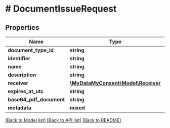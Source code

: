 # # DocumentIssueRequest

## Properties

Name | Type | Description | Notes
------------ | ------------- | ------------- | -------------
**document_type_id** | **string** |  |
**identifier** | **string** |  |
**name** | **string** |  |
**description** | **string** |  |
**receiver** | [**\MyDataMyConsent\Model\Receiver**](Receiver.md) |  |
**expires_at_utc** | **string** |  | [optional]
**base64_pdf_document** | **string** |  |
**metadata** | **mixed** |  | [optional]

[[Back to Model list]](../../README.md#models) [[Back to API list]](../../README.md#endpoints) [[Back to README]](../../README.md)
